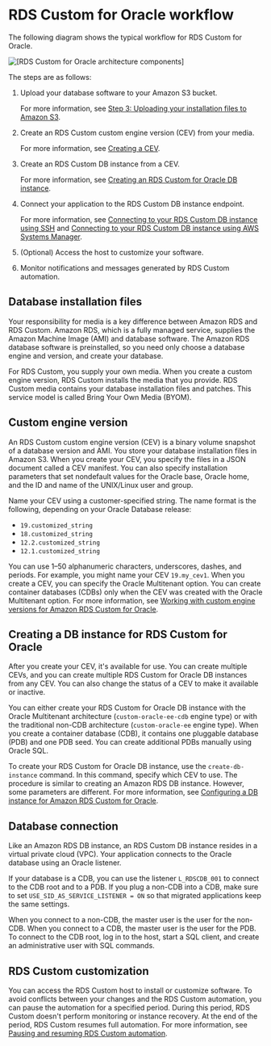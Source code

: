 # RDS Custom for Oracle workflow<a name="custom-concept.workflow"></a>

The following diagram shows the typical workflow for RDS Custom for Oracle\.

![\[RDS Custom for Oracle architecture components\]](http://docs.aws.amazon.com/AmazonRDS/latest/UserGuide/./images/RDS_Custom_architecture_v2.png)

The steps are as follows:

1. Upload your database software to your Amazon S3 bucket\.

   For more information, see [Step 3: Uploading your installation files to Amazon S3](custom-cev.preparing.md#custom-cev.preparing.s3)\.

1. Create an RDS Custom custom engine version \(CEV\) from your media\.

   For more information, see [Creating a CEV](custom-cev.create.md)\.

1. Create an RDS Custom DB instance from a CEV\.

   For more information, see [Creating an RDS Custom for Oracle DB instance](custom-creating.md#custom-creating.create)\.

1. Connect your application to the RDS Custom DB instance endpoint\.

   For more information, see [Connecting to your RDS Custom DB instance using SSH](custom-creating.md#custom-creating.ssh) and [Connecting to your RDS Custom DB instance using AWS Systems Manager](custom-creating.md#custom-creating.ssm)\.

1. \(Optional\) Access the host to customize your software\.

1. Monitor notifications and messages generated by RDS Custom automation\.

## Database installation files<a name="custom-concept.workflow.db-files"></a>

Your responsibility for media is a key difference between Amazon RDS and RDS Custom\. Amazon RDS, which is a fully managed service, supplies the Amazon Machine Image \(AMI\) and database software\. The Amazon RDS database software is preinstalled, so you need only choose a database engine and version, and create your database\.

For RDS Custom, you supply your own media\. When you create a custom engine version, RDS Custom installs the media that you provide\. RDS Custom media contains your database installation files and patches\. This service model is called Bring Your Own Media \(BYOM\)\.

## Custom engine version<a name="custom-concept.workflow.cev"></a>

An RDS Custom custom engine version \(CEV\) is a binary volume snapshot of a database version and AMI\. You store your database installation files in Amazon S3\. When you create your CEV, you specify the files in a JSON document called a CEV manifest\. You can also specify installation parameters that set nondefault values for the Oracle base, Oracle home, and the ID and name of the UNIX/Linux user and group\.

Name your CEV using a customer\-specified string\. The name format is the following, depending on your Oracle Database release:
+ `19.customized_string`
+ `18.customized_string`
+ `12.2.customized_string`
+ `12.1.customized_string`

You can use 1–50 alphanumeric characters, underscores, dashes, and periods\. For example, you might name your CEV `19.my_cev1`\. When you create a CEV, you can specify the Oracle Multitenant option\. You can create container databases \(CDBs\) only when the CEV was created with the Oracle Multitenant option\. For more information, see [Working with custom engine versions for Amazon RDS Custom for Oracle](custom-cev.md)\.

## Creating a DB instance for RDS Custom for Oracle<a name="custom-concept.workflow.instance"></a>

After you create your CEV, it's available for use\. You can create multiple CEVs, and you can create multiple RDS Custom for Oracle DB instances from any CEV\. You can also change the status of a CEV to make it available or inactive\.

You can either create your RDS Custom for Oracle DB instance with the Oracle Multitenant architecture \(`custom-oracle-ee-cdb` engine type\) or with the traditional non\-CDB architecture \(`custom-oracle-ee` engine type\)\. When you create a container database \(CDB\), it contains one pluggable database \(PDB\) and one PDB seed\. You can create additional PDBs manually using Oracle SQL\.

To create your RDS Custom for Oracle DB instance, use the `create-db-instance` command\. In this command, specify which CEV to use\. The procedure is similar to creating an Amazon RDS DB instance\. However, some parameters are different\. For more information, see [Configuring a DB instance for Amazon RDS Custom for Oracle](custom-creating.md)\.

## Database connection<a name="custom-concept.workflow.db-connection"></a>

Like an Amazon RDS DB instance, an RDS Custom DB instance resides in a virtual private cloud \(VPC\)\. Your application connects to the Oracle database using an Oracle listener\.

If your database is a CDB, you can use the listener `L_RDSCDB_001` to connect to the CDB root and to a PDB\. If you plug a non\-CDB into a CDB, make sure to set `USE_SID_AS_SERVICE_LISTENER = ON` so that migrated applications keep the same settings\.

When you connect to a non\-CDB, the master user is the user for the non\-CDB\. When you connect to a CDB, the master user is the user for the PDB\. To connect to the CDB root, log in to the host, start a SQL client, and create an administrative user with SQL commands\. 

## RDS Custom customization<a name="custom-concept.workflow.db-customization"></a>

You can access the RDS Custom host to install or customize software\. To avoid conflicts between your changes and the RDS Custom automation, you can pause the automation for a specified period\. During this period, RDS Custom doesn't perform monitoring or instance recovery\. At the end of the period, RDS Custom resumes full automation\. For more information, see [Pausing and resuming RDS Custom automation](custom-managing.md#custom-managing.pausing)\.